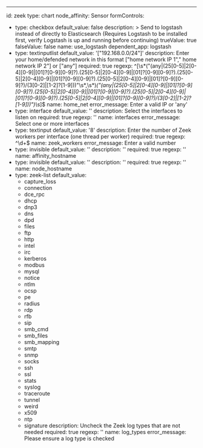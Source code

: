 ---
id: zeek
type: chart
node_affinity: Sensor
formControls:
- type: checkbox
  default_value: false
  description: >
    Send to logstash instead of directly to Elasticsearch (Requires Logstash
    to be installed first, verify Logstash is up and running before continuing)
  trueValue: true
  falseValue: false
  name: use_logstash
  dependent_app: logstash
- type: textinputlist
  default_value: '["192.168.0.0/24"]'
  description: Enter your home/defended network in this format ["home network IP 1"," home network IP 2"] or ["any"]
  required: true
  regexp: ^\[\s*("(any|(25[0-5]|2[0-4][0-9]|[01]?[0-9][0-9]?)\.(25[0-5]|2[0-4][0-9]|[01]?[0-9][0-9]?)\.(25[0-5]|2[0-4][0-9]|[01]?[0-9][0-9]?)\.(25[0-5]|2[0-4][0-9]|[01]?[0-9][0-9]?)/(3[0-2]|[1-2]?[1-9]))"\s*,\s*)*("(any|(25[0-5]|2[0-4][0-9]|[01]?[0-9][0-9]?)\.(25[0-5]|2[0-4][0-9]|[01]?[0-9][0-9]?)\.(25[0-5]|2[0-4][0-9]|[01]?[0-9][0-9]?)\.(25[0-5]|2[0-4][0-9]|[01]?[0-9][0-9]?)/(3[0-2]|[1-2]?[1-9]))")\s*\]$
  name: home_net
  error_message: Enter a valid IP or 'any'
- type: interface
  default_value: ''
  description: Select the interfaces to listen on
  required: true
  regexp: ''
  name: interfaces
  error_message: Select one or more interfaces
- type: textinput
  default_value: '8'
  description: Enter the number of Zeek workers per interface (one thread per worker)
  required: true
  regexp: ^\d+$
  name: zeek_workers
  error_message: Enter a valid number
- type: invisible
  default_value: ''
  description: ''
  required: true
  regexp: ''
  name: affinity_hostname
- type: invisible
  default_value: ''
  description: ''
  required: true
  regexp: ''
  name: node_hostname
- type: zeek-list
  default_value:
  - capture_loss
  - connection
  - dce_rpc
  - dhcp
  - dnp3
  - dns
  - dpd
  - files
  - ftp
  - http
  - intel
  - irc
  - kerberos
  - modbus
  - mysql
  - notice
  - ntlm
  - ocsp
  - pe
  - radius
  - rdp
  - rfb
  - sip
  - smb_cmd
  - smb_files
  - smb_mapping
  - smtp
  - snmp
  - socks
  - ssh
  - ssl
  - stats
  - syslog
  - traceroute
  - tunnel
  - weird
  - x509
  - ntp
  - signature
  description: Uncheck the Zeek log types that are not needed
  required: true
  regexp: ''
  name: log_types
  error_message: Please ensure a log type is checked
